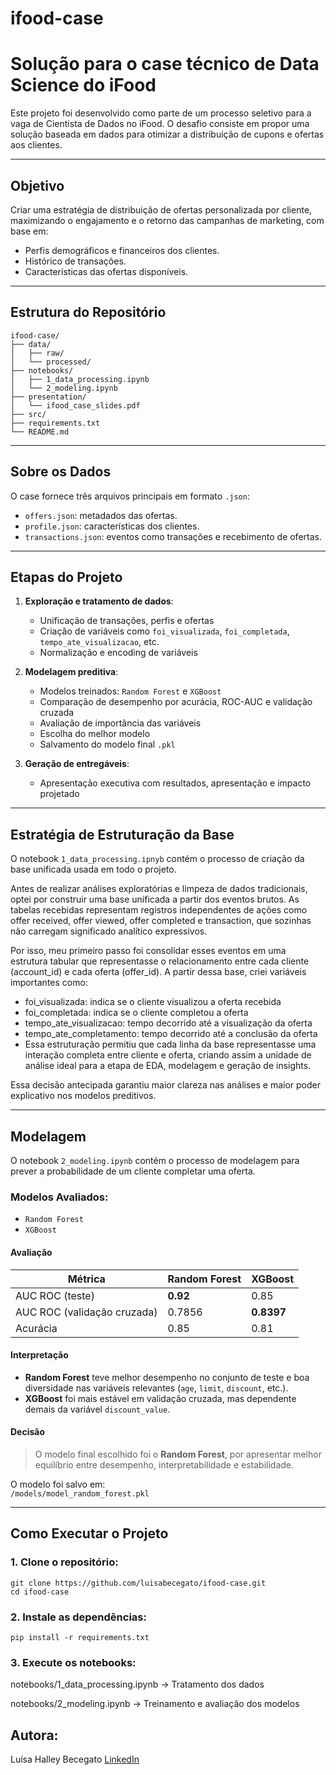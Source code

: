 # ifood-case
#  Solução para o case técnico de Data Science do iFood

Este projeto foi desenvolvido como parte de um processo seletivo para a vaga de Cientista de Dados no iFood. O desafio consiste em propor uma solução baseada em dados para otimizar a distribuição de cupons e ofertas aos clientes.

---

##  Objetivo

Criar uma estratégia de distribuição de ofertas personalizada por cliente, maximizando o engajamento e o retorno das campanhas de marketing, com base em:

- Perfis demográficos e financeiros dos clientes.
- Histórico de transações.
- Características das ofertas disponíveis.

---

##  Estrutura do Repositório

```
ifood-case/
├── data/
│   ├── raw/
│   └── processed/
├── notebooks/
│   ├── 1_data_processing.ipynb
│   └── 2_modeling.ipynb
├── presentation/
│   └── ifood_case_slides.pdf
├── src/
├── requirements.txt
└── README.md
```

---
##  Sobre os Dados

O case fornece três arquivos principais em formato `.json`:

- `offers.json`: metadados das ofertas.
- `profile.json`: características dos clientes.
- `transactions.json`: eventos como transações e recebimento de ofertas.

---

##  Etapas do Projeto

1. **Exploração e tratamento de dados**:
   - Unificação de transações, perfis e ofertas
   - Criação de variáveis como `foi_visualizada`, `foi_completada`, `tempo_ate_visualizacao`, etc.
   - Normalização e encoding de variáveis

2. **Modelagem preditiva**:
   - Modelos treinados: `Random Forest` e `XGBoost`
   - Comparação de desempenho por acurácia, ROC-AUC e validação cruzada
   - Avaliação de importância das variáveis
   - Escolha do melhor modelo
   - Salvamento do modelo final `.pkl`
   
3. **Geração de entregáveis**:
   - Apresentação executiva com resultados, apresentação e impacto projetado

---

## Estratégia de Estruturação da Base

O notebook `1_data_processing.ipnyb` contém o processo de criação da base unificada usada em todo o projeto.

Antes de realizar análises exploratórias e limpeza de dados tradicionais, optei por construir uma base unificada a partir dos eventos brutos. As tabelas recebidas representam registros independentes de ações como offer received, offer viewed, offer completed e transaction, que sozinhas não carregam significado analítico expressivos.

Por isso, meu primeiro passo foi consolidar esses eventos em uma estrutura tabular que representasse o relacionamento entre cada cliente (account_id) e cada oferta (offer_id). A partir dessa base, criei variáveis importantes como:

   - foi_visualizada: indica se o cliente visualizou a oferta recebida
   - foi_completada: indica se o cliente completou a oferta
   - tempo_ate_visualizacao: tempo decorrido até a visualização da oferta
   - tempo_ate_completamento: tempo decorrido até a conclusão da oferta
   - Essa estruturação permitiu que cada linha da base representasse uma interação completa entre cliente e oferta, criando assim a unidade de análise ideal para a etapa de EDA, modelagem e geração de insights.

Essa decisão antecipada garantiu maior clareza nas análises e maior poder explicativo nos modelos preditivos.

---

##  Modelagem

O notebook `2_modeling.ipynb` contém o processo de modelagem para prever a probabilidade de um cliente completar uma oferta.

### Modelos Avaliados:
- `Random Forest`
- `XGBoost`

####  Avaliação

| Métrica                      | Random Forest | XGBoost |
|-----------------------------|---------------|---------|
| AUC ROC (teste)             | **0.92**      | 0.85    |
| AUC ROC (validação cruzada) | 0.7856        | **0.8397** |
| Acurácia                    | 0.85          | 0.81    |

####  Interpretação

- **Random Forest** teve melhor desempenho no conjunto de teste e boa diversidade nas variáveis relevantes (`age`, `limit`, `discount`, etc.).
- **XGBoost** foi mais estável em validação cruzada, mas dependente demais da variável `discount_value`.

####  Decisão

> O modelo final escolhido foi o **Random Forest**, por apresentar melhor equilíbrio entre desempenho, interpretabilidade e estabilidade.

O modelo foi salvo em:  
`/models/model_random_forest.pkl`

---

## Como Executar o Projeto

### 1. Clone o repositório:

```
git clone https://github.com/luisabecegato/ifood-case.git
cd ifood-case
```
### 2. Instale as dependências:
```
pip install -r requirements.txt
```
### 3. Execute os notebooks:

notebooks/1_data_processing.ipynb → Tratamento dos dados

notebooks/2_modeling.ipynb → Treinamento e avaliação dos modelos

## Autora:
Luísa Halley Becegato
[LinkedIn](https://www.linkedin.com/in/halleybecegato/)

